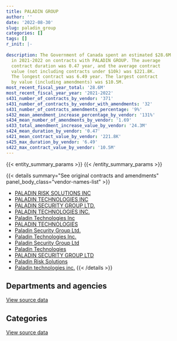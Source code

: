 ```yaml
---
title: PALADIN GROUP
author: ''
date: '2022-08-30'
slug: paladin_group
categories: []
tags: []
r_init: |-
  
description: The Government of Canada spent an estimated $28.6M
  in 2021-2022 on contracts with PALADIN GROUP. The average
  contract duration was 0.47 year, and the average contract
  value (not including contracts under $10k) was $221.8K.
  The longest contract was 6.49 year. The largest contract
  by value (including amendments) was $10.5M.
most_recent_fiscal_year_total: '28.6M'
most_recent_fiscal_year_year: '2021-2022'
s431_number_of_contracts_by_vendor: '371'
s431_number_of_contracts_by_vendor_with_amendments: '32'
s431_number_of_contracts_amendments_percentage: '9%'
s432_mean_amendment_increase_percentage_by_vendor: '131%'
s434_mean_number_of_amendments_by_vendor: '1.69'
s433_total_amendment_increase_value_by_vendor: '24.3M'
s424_mean_duration_by_vendor: '0.47'
s421_mean_contract_value_by_vendor: '221.8K'
s425_max_duration_by_vendor: '6.49'
s422_max_contract_value_by_vendor: '10.5M'
---
```


<script src="/rmarkdown-libs/htmlwidgets/htmlwidgets.js"></script>
<link href="/rmarkdown-libs/datatables-css/datatables-crosstalk.css" rel="stylesheet" />
<script src="/rmarkdown-libs/datatables-binding/datatables.js"></script>
<script src="/rmarkdown-libs/jquery/jquery-3.6.0.min.js"></script>
<link href="/rmarkdown-libs/dt-core-bootstrap/css/dataTables.bootstrap.min.css" rel="stylesheet" />
<link href="/rmarkdown-libs/dt-core-bootstrap/css/dataTables.bootstrap.extra.css" rel="stylesheet" />
<script src="/rmarkdown-libs/dt-core-bootstrap/js/jquery.dataTables.min.js"></script>
<script src="/rmarkdown-libs/dt-core-bootstrap/js/dataTables.bootstrap.min.js"></script>
<link href="/rmarkdown-libs/crosstalk/css/crosstalk.min.css" rel="stylesheet" />
<script src="/rmarkdown-libs/crosstalk/js/crosstalk.min.js"></script>
<script src="/rmarkdown-libs/htmlwidgets/htmlwidgets.js"></script>
<link href="/rmarkdown-libs/datatables-css/datatables-crosstalk.css" rel="stylesheet" />
<script src="/rmarkdown-libs/datatables-binding/datatables.js"></script>
<script src="/rmarkdown-libs/jquery/jquery-3.6.0.min.js"></script>
<link href="/rmarkdown-libs/dt-core-bootstrap/css/dataTables.bootstrap.min.css" rel="stylesheet" />
<link href="/rmarkdown-libs/dt-core-bootstrap/css/dataTables.bootstrap.extra.css" rel="stylesheet" />
<script src="/rmarkdown-libs/dt-core-bootstrap/js/jquery.dataTables.min.js"></script>
<script src="/rmarkdown-libs/dt-core-bootstrap/js/dataTables.bootstrap.min.js"></script>
<link href="/rmarkdown-libs/crosstalk/css/crosstalk.min.css" rel="stylesheet" />
<script src="/rmarkdown-libs/crosstalk/js/crosstalk.min.js"></script>

{{< entity_summary_params >}}
{{< /entity_summary_params >}}

{{< details summary="See original contracts and amendments" panel_body_class="vendor-names-list" >}}
- [PALADIN RISK SOLUTIONS INC](https://search.open.canada.ca/en/ct/?sort=contract_value_f%20desc&page=1&search_text=%22PALADIN%20RISK%20SOLUTIONS%20INC%22)
- [PALADIN TECHNOLOGIES INC](https://search.open.canada.ca/en/ct/?sort=contract_value_f%20desc&page=1&search_text=%22PALADIN%20TECHNOLOGIES%20INC%22)
- [PALADIN SECURITY GROUP LTD.](https://search.open.canada.ca/en/ct/?sort=contract_value_f%20desc&page=1&search_text=%22PALADIN%20SECURITY%20GROUP%20LTD.%22)
- [PALADIN TECHNOLOGIES INC.](https://search.open.canada.ca/en/ct/?sort=contract_value_f%20desc&page=1&search_text=%22PALADIN%20TECHNOLOGIES%20INC.%22)
- [Paladin Technologies Inc](https://search.open.canada.ca/en/ct/?sort=contract_value_f%20desc&page=1&search_text=%22Paladin%20Technologies%20Inc%22)
- [PALADIN TECHNOLOGIES](https://search.open.canada.ca/en/ct/?sort=contract_value_f%20desc&page=1&search_text=%22PALADIN%20TECHNOLOGIES%22)
- [Paladin Security Group Ltd.](https://search.open.canada.ca/en/ct/?sort=contract_value_f%20desc&page=1&search_text=%22Paladin%20Security%20Group%20Ltd.%22)
- [Paladin Technologies Inc.](https://search.open.canada.ca/en/ct/?sort=contract_value_f%20desc&page=1&search_text=%22Paladin%20Technologies%20Inc.%22)
- [Paladin Security Group Ltd](https://search.open.canada.ca/en/ct/?sort=contract_value_f%20desc&page=1&search_text=%22Paladin%20Security%20Group%20Ltd%22)
- [Paladin Technologies](https://search.open.canada.ca/en/ct/?sort=contract_value_f%20desc&page=1&search_text=%22Paladin%20Technologies%22)
- [PALADIN SECURITY GROUP LTD](https://search.open.canada.ca/en/ct/?sort=contract_value_f%20desc&page=1&search_text=%22PALADIN%20SECURITY%20GROUP%20LTD%22)
- [Paladin Risk Solutions](https://search.open.canada.ca/en/ct/?sort=contract_value_f%20desc&page=1&search_text=%22Paladin%20Risk%20Solutions%22)
- [Paladin technologies inc.](https://search.open.canada.ca/en/ct/?sort=contract_value_f%20desc&page=1&search_text=%22Paladin%20technologies%20inc.%22)
{{< /details >}}

## Departments and agencies

<div id="htmlwidget-1" style="width:100%;height:auto;" class="datatables html-widget"></div>
<script type="application/json" data-for="htmlwidget-1">{"x":{"style":"bootstrap","filter":"none","vertical":false,"data":[["<a href=\"/departments/cbsa-asfc/\">Canada Border Services Agency<\/a>","<a href=\"/departments/cic/\">Immigration, Refugees and Citizenship Canada<\/a>","<a href=\"/departments/cnsc-ccsn/\">Canadian Nuclear Safety Commission<\/a>","<a href=\"/departments/cra-arc/\">Canada Revenue Agency<\/a>","<a href=\"/departments/crtc/\">Canadian Radio-television and Telecommunications Commission<\/a>","<a href=\"/departments/csc-scc/\">Correctional Service of Canada<\/a>","<a href=\"/departments/dfatd-maecd/\">Global Affairs Canada<\/a>","<a href=\"/departments/dfo-mpo/\">Fisheries and Oceans Canada<\/a>","<a href=\"/departments/dnd-mdn/\">National Defence<\/a>","<a href=\"/departments/ec/\">Environment and Climate Change Canada<\/a>","<a href=\"/departments/hc-sc/\">Health Canada<\/a>","<a href=\"/departments/ic/\">Innovation, Science and Economic Development Canada<\/a>","<a href=\"/departments/irb-cisr/\">Immigration and Refugee Board of Canada<\/a>","<a href=\"/departments/isc-sac/\">Indigenous Services Canada<\/a>","<a href=\"/departments/nbc-ccbn/\">The National Battlefields Commission<\/a>","<a href=\"/departments/nfb-onf/\">National Film Board<\/a>","<a href=\"/departments/nrc-cnrc/\">National Research Council Canada<\/a>","<a href=\"/departments/nrcan-rncan/\">Natural Resources Canada<\/a>","<a href=\"/departments/pc/\">Parks Canada<\/a>","<a href=\"/departments/pch/\">Canadian Heritage<\/a>","<a href=\"/departments/phac-aspc/\">Public Health Agency of Canada<\/a>","<a href=\"/departments/pwgsc-tpsgc/\">Public Services and Procurement Canada<\/a>","<a href=\"/departments/rcmp-grc/\">Royal Canadian Mounted Police<\/a>","<a href=\"/departments/tc/\">Transport Canada<\/a>"],[765756.11,261690.83,null,2732.62,null,3482658.53,28720.87,null,382199.32,93345.66,19167.75,238321.98,null,null,41249.76,null,224621.98,10919.45,null,null,null,1190772.86,610161.77,216762.21],[129804.55,236959.62,66524.63,8265.61,null,1881890.55,63837.99,null,1349188.73,23689.78,null,142745.22,20824.83,38908.14,null,34172.52,76627.04,null,null,null,null,556079.22,777388.41,155715.21],[573705.11,61856.96,111032.85,5510.4,92363.39,6486061.13,null,110577.38,231098.86,32994.16,null,null,null,5024.76,null,null,17214.04,null,98606.05,null,17629718.43,627386.3,156379.22,14180.48],[1397156.06,null,105075.58,null,null,7944938.37,null,67064.53,273264.21,252.77,39271,null,null,8990.37,null,null,6701.65,null,114621.68,11134.62,18206053.29,339881.5,96384.87,null]],"container":"<table class=\"table table-striped table-hover row-border order-column display\">\n  <thead>\n    <tr>\n      <th>Department<\/th>\n      <th>2018-2019<\/th>\n      <th>2019-2020<\/th>\n      <th>2020-2021<\/th>\n      <th>2021-2022<\/th>\n    <\/tr>\n  <\/thead>\n<\/table>","options":{"order":[[4,"desc"]],"pageLength":10,"autoWidth":true,"columnDefs":[{"targets":1,"render":"function(data, type, row, meta) {\n    return type !== 'display' ? data : DTWidget.formatCurrency(data, \"$\", 2, 3, \",\", \".\", true, null);\n  }"},{"targets":2,"render":"function(data, type, row, meta) {\n    return type !== 'display' ? data : DTWidget.formatCurrency(data, \"$\", 2, 3, \",\", \".\", true, null);\n  }"},{"targets":3,"render":"function(data, type, row, meta) {\n    return type !== 'display' ? data : DTWidget.formatCurrency(data, \"$\", 2, 3, \",\", \".\", true, null);\n  }"},{"targets":4,"render":"function(data, type, row, meta) {\n    return type !== 'display' ? data : DTWidget.formatCurrency(data, \"$\", 2, 3, \",\", \".\", true, null);\n  }"},{"width":"16%","targets":[1,2,3,4]},{"className":"dt-right","targets":[1,2,3,4]}],"orderClasses":false}},"evals":["options.columnDefs.0.render","options.columnDefs.1.render","options.columnDefs.2.render","options.columnDefs.3.render"],"jsHooks":[]}</script>
<p class="text-right">
<a href="https://github.com/GoC-Spending/contracts-data/tree/main/data/out/vendors/paladin_group/summary_by_fiscal_year_by_department.csv" class="source-data-link btn btn-link">View source data</a>
</p>

## Categories

<div id="htmlwidget-2" style="width:100%;height:auto;" class="datatables html-widget"></div>
<script type="application/json" data-for="htmlwidget-2">{"x":{"style":"bootstrap","filter":"none","vertical":false,"data":[["<a href=\"/categories/facilities_and_construction/\">Facilities and construction<\/a>","<a href=\"/categories/office_management/\">Office management<\/a>","<a href=\"/categories/defence/\">Defence<\/a>","<a href=\"/categories/professional_services/\">Professional services<\/a>","<a href=\"/categories/information_technology/\">Information technology<\/a>","<a href=\"/categories/transportation_and_logistics/\">Transportation and logistics<\/a>","<a href=\"/categories/industrial_products_and_services/\">Industrial products and services<\/a>","<a href=\"/categories/security_and_protection/\">Security and protection<\/a>"],[1673691.88,30124.7,149542.07,127451.09,1158579.03,48868.79,4163901.3,216922.85],[796049.35,null,878428.85,55682.51,695799.73,94912.02,2903480.39,138269.19],[494671.74,18671.94,80880.08,124830.37,633433.01,null,7030325.06,17870897.32],[324549.06,39138.95,null,91290.64,1558216.48,null,8276920.4,18320674.96]],"container":"<table class=\"table table-striped table-hover row-border order-column display\">\n  <thead>\n    <tr>\n      <th>Category<\/th>\n      <th>2018-2019<\/th>\n      <th>2019-2020<\/th>\n      <th>2020-2021<\/th>\n      <th>2021-2022<\/th>\n    <\/tr>\n  <\/thead>\n<\/table>","options":{"order":[[4,"desc"]],"dom":"t","pageLength":30,"autoWidth":true,"columnDefs":[{"targets":1,"render":"function(data, type, row, meta) {\n    return type !== 'display' ? data : DTWidget.formatCurrency(data, \"$\", 2, 3, \",\", \".\", true, null);\n  }"},{"targets":2,"render":"function(data, type, row, meta) {\n    return type !== 'display' ? data : DTWidget.formatCurrency(data, \"$\", 2, 3, \",\", \".\", true, null);\n  }"},{"targets":3,"render":"function(data, type, row, meta) {\n    return type !== 'display' ? data : DTWidget.formatCurrency(data, \"$\", 2, 3, \",\", \".\", true, null);\n  }"},{"targets":4,"render":"function(data, type, row, meta) {\n    return type !== 'display' ? data : DTWidget.formatCurrency(data, \"$\", 2, 3, \",\", \".\", true, null);\n  }"},{"width":"16%","targets":[1,2,3,4]},{"className":"dt-right","targets":[1,2,3,4]}],"orderClasses":false,"lengthMenu":[10,25,30,50,100]}},"evals":["options.columnDefs.0.render","options.columnDefs.1.render","options.columnDefs.2.render","options.columnDefs.3.render"],"jsHooks":[]}</script>
<p class="text-right">
<a href="https://github.com/GoC-Spending/contracts-data/tree/main/data/out/vendors/paladin_group/summary_by_fiscal_year_by_category.csv" class="source-data-link btn btn-link">View source data</a>
</p>

